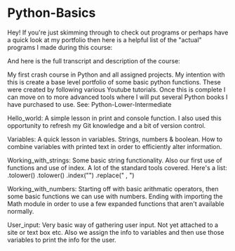 # Python-Basics

Hey! If you're just skimming through to check out programs or perhaps have a quick look at my portfolio then here is a helpful list of the "actual" programs I made during this course:



And here is the full transcript and description of the course:

My first crash course in Python and all assigned projects. My intention with this is create a base level portfolio of some basic python functions. These were created by following various Youtube tutorials. Once this is complete I can move on to more advanced tools where I will put several Python books I have purchased to use. See: Python-Lower-Intermediate


Hello_world: A simple lesson in print and console function. I also used this opportunity to refresh my Git knowledge and a bit of version control.


Variables: A quick lesson in variables. Strings, numbers & boolean. How to combine variables with printed text in order to efficiently alter information. 


Working_with_strings: Some basic string functionality. Also our first use of functions and use of index. A lot of the standard tools covered. Here's a list: .tolower() .tolower() .index("") .replace(" , ")


Working_with_numbers: Starting off with basic arithmatic operators, then some basic functions we can use with numbers. Ending with importing the Math module in order to use a few expanded functions that aren't available normally. 


User_input: Very basic way of gathering user input. Not yet attached to a site or text box etc. Also we assign the info to variables and then use those variables to print the info for the user. 



